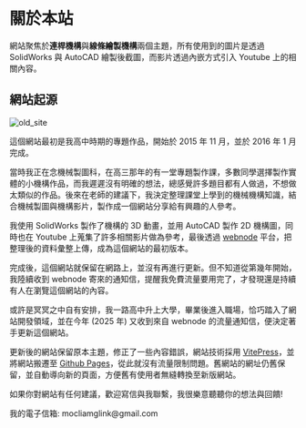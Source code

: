 # 關於本站

網站聚焦於**連桿機構**與**線條繪製機構**兩個主題，所有使用到的圖片是透過 SolidWorks 與 AutoCAD 繪製後截圖，而影片透過內嵌方式引入 Youtube 上的相關內容。

## 網站起源

![old_site](/images/old_site.webp)

這個網站最初是我高中時期的專題作品，開始於 2015 年 11 月，並於 2016 年 1 月完成。

當時我正在念機械製圖科，在高三那年的有一堂專題製作課，多數同學選擇製作實體的小機構作品，而我遲遲沒有明確的想法，總感覺許多題目都有人做過，不想做太類似的作品。後來在老師的建議下，我決定整理課堂上學到的機械機構知識，結合機械製圖與機構影片，製作成一個網站分享給有興趣的人參考。

我使用 SolidWorks 製作了機構的 3D 動畫，並用 AutoCAD 製作 2D 機構圖，同時也在 Youtube 上蒐集了許多相關影片做為參考，最後透過 [webnode](https://www.webnode.com/) 平台，把整理後的資料彙整上傳，成為這個網站的最初版本。

完成後，這個網站就保留在網路上，並沒有再進行更新。但不知道從第幾年開始，我陸續收到 webnode 寄來的通知信，提醒我免費流量要用完了，才發現還是持續有人在瀏覽這個網站的內容。

或許是冥冥之中自有安排，我一路高中升上大學，畢業後進入職場，恰巧踏入了網站開發領域，並在今年 (2025 年) 又收到來自 webnode 的流量通知信，便決定著手更新這個網站。

更新後的網站保留原本主題，修正了一些內容錯誤，網站技術採用 [VitePress](https://vitepress.dev/)，並將網站搬遷至 [Github Pages](https://pages.github.com/)，從此就沒有流量限制問題。舊網站的網址仍舊保留，並自動導向新的頁面，方便舊有使用者無縫轉換至新版網站。

如果你對網站有任何建議，歡迎寫信與我聯繫，我很樂意聽聽你的想法與回饋!

<div style="text-align: left">我的電子信箱: <span style="color: var(--vp-c-brand-1);">mocliamglink@gmail.com</span></div>
